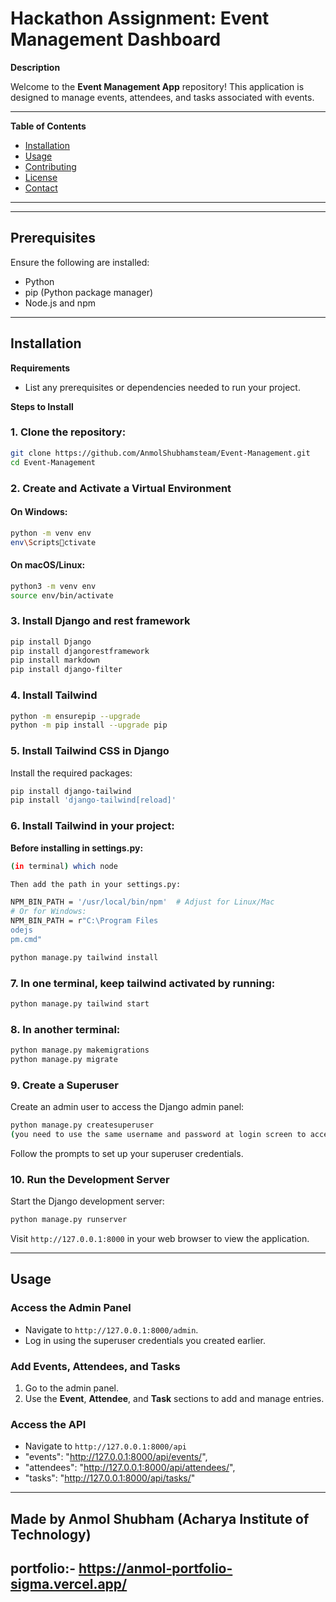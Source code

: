 
# Hackathon Assignment: Event Management Dashboard

**Description**  

Welcome to the **Event Management App** repository! This application is designed to manage events, attendees, and tasks associated with events.

---

**Table of Contents**  
- [Installation](#installation)  
- [Usage](#usage)  
- [Contributing](#contributing)  
- [License](#license)  
- [Contact](#contact)  

---

---

## Prerequisites
Ensure the following are installed:

- Python
- pip (Python package manager)
- Node.js and npm

---

## Installation

**Requirements**  
- List any prerequisites or dependencies needed to run your project.

**Steps to Install**  
### 1. Clone the repository:
   ```bash
   git clone https://github.com/AnmolShubhamsteam/Event-Management.git
   cd Event-Management
   ```

### 2. Create and Activate a Virtual Environment

#### On Windows:
```bash
python -m venv env
env\Scriptsctivate
```

#### On macOS/Linux:
```bash
python3 -m venv env
source env/bin/activate
```

### 3. Install Django and rest framework
```bash
pip install Django
pip install djangorestframework
pip install markdown    
pip install django-filter 
```

### 4. Install Tailwind
```bash
python -m ensurepip --upgrade
python -m pip install --upgrade pip
```

### 5. Install Tailwind CSS in Django
Install the required packages:

```bash
pip install django-tailwind
pip install 'django-tailwind[reload]'
```

### 6. Install Tailwind in your project:
**Before installing in settings.py:**
```bash
(in terminal) which node

Then add the path in your settings.py:

NPM_BIN_PATH = '/usr/local/bin/npm'  # Adjust for Linux/Mac
# Or for Windows:
NPM_BIN_PATH = r"C:\Program Files
odejs
pm.cmd"
```

```bash
python manage.py tailwind install
```

### 7. In one terminal, keep tailwind activated by running:

```bash
python manage.py tailwind start
```

### 8. In another terminal:

```bash
python manage.py makemigrations
python manage.py migrate
```

### 9. Create a Superuser

Create an admin user to access the Django admin panel:
```bash
python manage.py createsuperuser
(you need to use the same username and password at login screen to access all the features)
```
Follow the prompts to set up your superuser credentials.

### 10. Run the Development Server

Start the Django development server:
```bash
python manage.py runserver
```

Visit `http://127.0.0.1:8000` in your web browser to view the application.

---

## Usage

### Access the Admin Panel
- Navigate to `http://127.0.0.1:8000/admin`.
- Log in using the superuser credentials you created earlier.

### Add Events, Attendees, and Tasks
1. Go to the admin panel.
2. Use the **Event**, **Attendee**, and **Task** sections to add and manage entries.

### Access the API 
- Navigate to `http://127.0.0.1:8000/api`
- "events": "http://127.0.0.1:8000/api/events/",
- "attendees": "http://127.0.0.1:8000/api/attendees/",
- "tasks": "http://127.0.0.1:8000/api/tasks/"

---

## Made by Anmol Shubham (Acharya Institute of Technology)
## portfolio:- https://anmol-portfolio-sigma.vercel.app/
